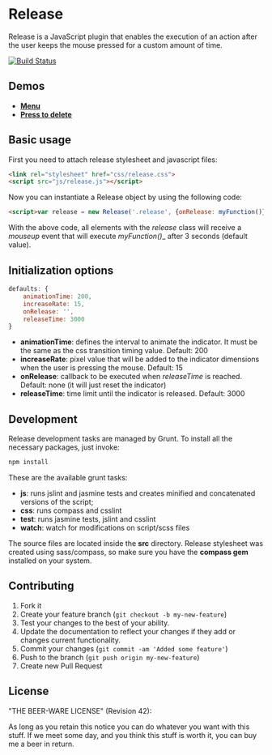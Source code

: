 # Release

Release is a JavaScript plugin that enables the execution of an action after the user keeps the mouse pressed for a custom amount of time.

[![Build
Status](https://travis-ci.org/daviferreira/release.png)](https://travis-ci.org/daviferreira/release)

## Demos

* __[Menu](#)__
* __[Press to delete](#)__

## Basic usage

First you need to attach release stylesheet and javascript files:

```html
<link rel="stylesheet" href="css/release.css">
<script src="js/release.js"></script>
```

Now you can instantiate a Release object by using the following code:

```html
<script>var release = new Release('.release', {onRelease: myFunction()});</script>
```

With the above code, all elements with the _release_ class will receive a _mouseup_ event that will execute _myFunction()__ after 3 seconds (default value).

## Initialization options

```javascript
defaults: {
    animationTime: 200,
    increaseRate: 15,
    onRelease: '',
    releaseTime: 3000
}
```

* __animationTime__: defines the interval to animate the indicator. It must be the same as the css transition timing value. Default: 200
* __increaseRate__: pixel value that will be added to the indicator dimensions when the user is pressing the mouse. Default: 15
* __onRelease__: callback to be executed when _releaseTime_ is reached. Default: none (it will just reset the indicator)
* __releaseTime__: time limit until the indicator is released. Default: 3000

## Development

Release development tasks are managed by Grunt. To install all the necessary packages, just invoke:

```bash
npm install
```

These are the available grunt tasks:

* __js__: runs jslint and jasmine tests and creates minified and concatenated versions of the script;
* __css__: runs compass and csslint
* __test__: runs jasmine tests, jslint and csslint
* __watch__: watch for modifications on script/scss files

The source files are located inside the __src__ directory. Release stylesheet was created using sass/compass, so make sure you have the __compass gem__ installed on your system.

## Contributing

1. Fork it
2. Create your feature branch (`git checkout -b my-new-feature`)
3. Test your changes to the best of your ability.
4. Update the documentation to reflect your changes if they add or changes current functionality.
5. Commit your changes (`git commit -am 'Added some feature'`)
6. Push to the branch (`git push origin my-new-feature`)
7. Create new Pull Request

## License

"THE BEER-WARE LICENSE" (Revision 42):

As long as you retain this notice you can do whatever you want with this stuff. If we meet some day, and you think this stuff is worth it, you can buy me a beer in return.
